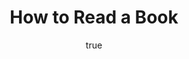 ---
title: "How to Read a Book"
bookCover: "/assets/book-covers/how-to-read-a-book.jpg"
slug: "how-to-read-a-book"
bookAuthor: "Mortimer Adler"
rating: 10
done: false
tags: []
summary: false
detailedNotes: false
amazonLink: ""
author:
  name: Rico Trebeljahr
  picture: "/assets/blog/profile.jpeg"
---